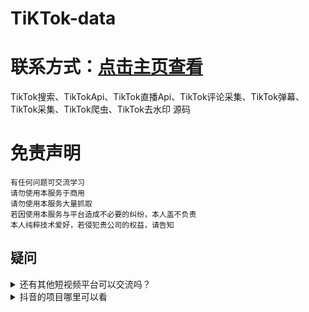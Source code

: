 # TiKTok-data
# 联系方式：[点击主页查看](https://github.com/VideoData)  

TikTok搜索、TikTokApi、TikTok直播Api、TikTok评论采集、TikTok弹幕、TikTok采集、TikTok爬虫、TikTok去水印 源码

#  免责声明   
```         
有任何问题可交流学习           
请勿使用本服务于商用      
请勿使用本服务大量抓取      
若因使用本服务与平台造成不必要的纠纷，本人盖不负责    
本人纯粹技术爱好，若侵犯贵公司的权益，请告知  
``` 

## 疑问
<details>
  <summary>还有其他短视频平台可以交流吗？</summary>
  目前可供学习交流的平台是抖音和Tiktok，快手大家有兴趣可以一起讨论交流。
</details>
<details>
  <summary>抖音的项目哪里可以看</summary>
  抖音->https://github.com/VideoData/DY-Data
</details>
